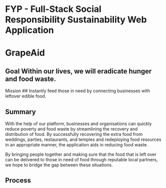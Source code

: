 # FYP - Full-Stack Social Responsibility Sustainability Web Application

# GrapeAid


## Goal Within our lives, we will eradicate hunger and food waste.

Mission ##
Instantly feed those in need by connecting businesses with leftover edible food.

## Summary
With the help of our platform, businesses and organisations can quickly reduce poverty and food waste by streamlining the recovery and distribution of food. By successfully recovering the extra food from weddings, parties, restaurants, and temples and redeploying food resources in an appropriate manner, the application aids in reducing food waste.

By bringing people together and making sure that the food that is left over can be delivered to those in need of food through reputable local partners, we hope to bridge the gap between these situations.

## Process


